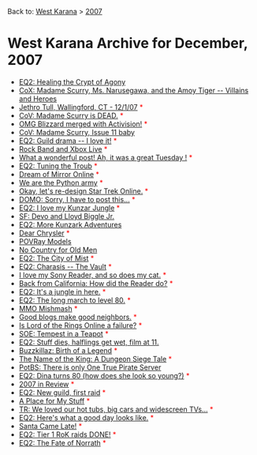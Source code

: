 Back to: [West Karana](/posts/westkarana.md) > [2007](/posts/2007/westkarana.md)
# West Karana Archive for December, 2007

* [EQ2: Healing the Crypt of Agony](1110.md) <span style="color:red;"></span>
* [CoX: Madame Scurry, Ms. Narusegawa, and the Amoy Tiger -- Villains and Heroes](1112.md) <span style="color:red;"></span>
* [Jethro Tull, Wallingford, CT - 12/1/07](1117.md) <span style="color:red;">*</span>
* [CoV: Madame Scurry is DEAD.](1122.md) <span style="color:red;">*</span>
* [OMG Blizzard merged with Activision!](1123.md) <span style="color:red;">*</span>
* [CoV: Madame Scurry, Issue 11 baby](1124.md) <span style="color:red;"></span>
* [EQ2: Guild drama -- I love it!](1126.md) <span style="color:red;">*</span>
* [Rock Band and Xbox Live](1127.md) <span style="color:red;">*</span>
* [What a wonderful post! Ah, it was a great Tuesday !](1128.md) <span style="color:red;">*</span>
* [EQ2: Tuning the Troub](1130.md) <span style="color:red;">*</span>
* [Dream of Mirror Online](1132.md) <span style="color:red;">*</span>
* [We are the Python army](1133.md) <span style="color:red;">*</span>
* [Okay, let's re-design Star Trek Online.](1134.md) <span style="color:red;">*</span>
* [DOMO: Sorry, I have to post this...](1136.md) <span style="color:red;">*</span>
* [EQ2: I love my Kunzar Jungle](1137.md) <span style="color:red;">*</span>
* [SF: Devo and Lloyd Biggle Jr.](1138.md) <span style="color:red;"></span>
* [EQ2: More Kunzark Adventures](1140.md) <span style="color:red;"></span>
* [Dear Chrysler](1143.md) <span style="color:red;">*</span>
* [POVRay Models](1144.md) <span style="color:red;"></span>
* [No Country for Old Men](1148.md) <span style="color:red;"></span>
* [EQ2: The City of Mist](1150.md) <span style="color:red;">*</span>
* [EQ2: Charasis -- The Vault](1156.md) <span style="color:red;">*</span>
* [I love my Sony Reader, and so does my cat.](1160.md) <span style="color:red;">*</span>
* [Back from California: How did the Reader do?](1161.md) <span style="color:red;">*</span>
* [EQ2: It's a jungle in here.](1163.md) <span style="color:red;">*</span>
* [EQ2: The long march to level 80.](1165.md) <span style="color:red;">*</span>
* [MMO Mishmash](1168.md) <span style="color:red;">*</span>
* [Good blogs make good neighbors.](1169.md) <span style="color:red;">*</span>
* [Is Lord of the Rings Online a failure?](1170.md) <span style="color:red;">*</span>
* [SOE: Tempest in a Teapot](1171.md) <span style="color:red;">*</span>
* [EQ2: Stuff dies, halflings get wet, film at 11.](1172.md) <span style="color:red;"></span>
* [Buzzkillaz: Birth of a Legend](1178.md) <span style="color:red;">*</span>
* [The Name of the King: A Dungeon Siege Tale](1179.md) <span style="color:red;">*</span>
* [PotBS: There is only One True Pirate Server](1180.md) <span style="color:red;"></span>
* [EQ2: Dina turns 80 (how does she look so young?)](1182.md) <span style="color:red;">*</span>
* [2007 in Review](1186.md) <span style="color:red;">*</span>
* [EQ2: New guild, first raid](1188.md) <span style="color:red;">*</span>
* [A Place for My Stuff](1191.md) <span style="color:red;">*</span>
* [TR: We loved our hot tubs, big cars and widescreen TVs...](1192.md) <span style="color:red;">*</span>
* [EQ2: Here's what a good day looks like.](1197.md) <span style="color:red;">*</span>
* [Santa Came Late!](1202.md) <span style="color:red;">*</span>
* [EQ2: Tier 1 RoK raids DONE!](1204.md) <span style="color:red;">*</span>
* [EQ2: The Fate of Norrath](1211.md) <span style="color:red;">*</span>
